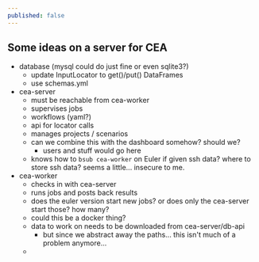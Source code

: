 ```yaml
---
published: false
---
```

## Some ideas on a server for CEA

- database (mysql could do just fine or even sqlite3?)
  - update InputLocator to get()/put() DataFrames
  - use schemas.yml
- cea-server
  - must be reachable from cea-worker
  - supervises jobs
  - workflows (yaml?)
  - api for locator calls
  - manages projects / scenarios
  - can we combine this with the dashboard somehow? should we?
    - users and stuff would go here
  - knows how to `bsub cea-worker` on Euler if given ssh data? where to store ssh data? seems a little... insecure to me.
- cea-worker
  - checks in with cea-server
  - runs jobs and posts back results
  - does the euler version start new jobs? or does only the cea-server start those? how many?
  - could this be a docker thing?
  - data to work on needs to be downloaded from cea-server/db-api
    - but since we abstract away the paths... this isn't much of a problem anymore...
  - 
  
